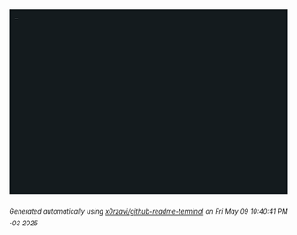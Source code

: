 <div align="justify">
<picture>
    <source media="(prefers-color-scheme: dark)" srcset="./output.gif">
    <source media="(prefers-color-scheme: light)" srcset="./output.gif">
    <img alt="GIFOS" src="output.gif">
</picture>

<sub><i>Generated automatically using [x0rzavi/github-readme-terminal](https://github.com/x0rzavi/github-readme-terminal) on Fri May 09 10:40:41 PM -03 2025</i></sub>

<!-- <details>
<summary>More details</summary>

</details> -->
</div>

<!-- Image deletion URL: NONE -->
